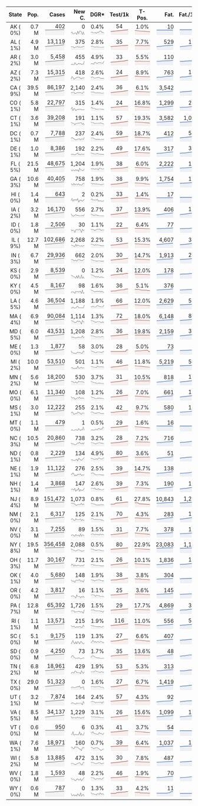 
<!-- Building Table Time:  2020-05-22T01:59:15.120341 -->


| State | Pop. | Cases | New C. | DGR* | Test/1k | T-Pos. | Fat. | Fat./1M  | CFR* |  GF* | GF-14day | Dbl.Days | CDD |  
| :---: | ---: | ---: | ---: | :---: | :---: | :---: | ---: | ---:  | :---: |  :---: | :---: | :---: | ---: |  
| AK ( 0%)  | 0.7 M  | 402 <br><img src="/assets/images/covid/sparklines/AK_img_positive_20200522_1590127155.png"> | 0 <br><img src="/assets/images/covid/sparklines/AK_img_positiveIncrease_20200522_1590127155.png"> | 0.4% <br><img src="/assets/images/covid/sparklines/AK_img_dgr_4_20200522_1590127155.png"> | 54 <br><img src="/assets/images/covid/sparklines/AK_img_total_test_per_1k_20200522_1590127155.png"> | 1.0% <br><img src="/assets/images/covid/sparklines/AK_img_test_positivity_20200522_1590127155.png"> | 10 <br><img src="/assets/images/covid/sparklines/AK_img_death_20200522_1590127155.png"> | 14 <br><img src="/assets/images/covid/sparklines/AK_img_death_20200522_1590127155.png">  | 2.5% <br><img src="/assets/images/covid/sparklines/AK_img_cfr_4_20200522_1590127156.png"> |  0.3 <br><img src="/assets/images/covid/sparklines/AK_img_gfac_4_20200522_1590127155.png"> | 14.8 <br><img src="/assets/images/covid/sparklines/AK_img_gfac_14sum_20200522_1590127156.png"> | 197 <br><img src="/assets/images/covid/sparklines/AK_img_doubling_days_20200522_1590127156.png"> | 20   |  
| AL ( 1%)  | 4.9 M  | 13,119 <br><img src="/assets/images/covid/sparklines/AL_img_positive_20200522_1590127156.png"> | 375 <br><img src="/assets/images/covid/sparklines/AL_img_positiveIncrease_20200522_1590127156.png"> | 2.8% <br><img src="/assets/images/covid/sparklines/AL_img_dgr_4_20200522_1590127156.png"> | 35 <br><img src="/assets/images/covid/sparklines/AL_img_total_test_per_1k_20200522_1590127157.png"> | 7.7% <br><img src="/assets/images/covid/sparklines/AL_img_test_positivity_20200522_1590127157.png"> | 529 <br><img src="/assets/images/covid/sparklines/AL_img_death_20200522_1590127157.png"> | 108 <br><img src="/assets/images/covid/sparklines/AL_img_death_20200522_1590127157.png">  | 4.1% <br><img src="/assets/images/covid/sparklines/AL_img_cfr_4_20200522_1590127158.png"> |  1.1 <br><img src="/assets/images/covid/sparklines/AL_img_gfac_4_20200522_1590127157.png"> | 14.5 <br><img src="/assets/images/covid/sparklines/AL_img_gfac_14sum_20200522_1590127157.png"> | 25 <br><img src="/assets/images/covid/sparklines/AL_img_doubling_days_20200522_1590127157.png"> | 0   |  
| AR ( 2%)  | 3.0 M  | 5,458 <br><img src="/assets/images/covid/sparklines/AR_img_positive_20200522_1590127158.png"> | 455 <br><img src="/assets/images/covid/sparklines/AR_img_positiveIncrease_20200522_1590127158.png"> | 4.9% <br><img src="/assets/images/covid/sparklines/AR_img_dgr_4_20200522_1590127158.png"> | 33 <br><img src="/assets/images/covid/sparklines/AR_img_total_test_per_1k_20200522_1590127158.png"> | 5.5% <br><img src="/assets/images/covid/sparklines/AR_img_test_positivity_20200522_1590127158.png"> | 110 <br><img src="/assets/images/covid/sparklines/AR_img_death_20200522_1590127159.png"> | 36 <br><img src="/assets/images/covid/sparklines/AR_img_death_20200522_1590127159.png">  | 2.1% <br><img src="/assets/images/covid/sparklines/AR_img_cfr_4_20200522_1590127159.png"> |  3.0 <br><img src="/assets/images/covid/sparklines/AR_img_gfac_4_20200522_1590127159.png"> | 15.9 <br><img src="/assets/images/covid/sparklines/AR_img_gfac_14sum_20200522_1590127159.png"> | 14 <br><img src="/assets/images/covid/sparklines/AR_img_doubling_days_20200522_1590127159.png"> | 0   |  
| AZ ( 2%)  | 7.3 M  | 15,315 <br><img src="/assets/images/covid/sparklines/AZ_img_positive_20200522_1590127159.png"> | 418 <br><img src="/assets/images/covid/sparklines/AZ_img_positiveIncrease_20200522_1590127160.png"> | 2.6% <br><img src="/assets/images/covid/sparklines/AZ_img_dgr_4_20200522_1590127160.png"> | 24 <br><img src="/assets/images/covid/sparklines/AZ_img_total_test_per_1k_20200522_1590127160.png"> | 8.9% <br><img src="/assets/images/covid/sparklines/AZ_img_test_positivity_20200522_1590127160.png"> | 763 <br><img src="/assets/images/covid/sparklines/AZ_img_death_20200522_1590127160.png"> | 105 <br><img src="/assets/images/covid/sparklines/AZ_img_death_20200522_1590127160.png">  | 4.9% <br><img src="/assets/images/covid/sparklines/AZ_img_cfr_4_20200522_1590127161.png"> |  1.1 <br><img src="/assets/images/covid/sparklines/AZ_img_gfac_4_20200522_1590127160.png"> | 15.7 <br><img src="/assets/images/covid/sparklines/AZ_img_gfac_14sum_20200522_1590127161.png"> | 27 <br><img src="/assets/images/covid/sparklines/AZ_img_doubling_days_20200522_1590127161.png"> | 0   |  
| CA ( 9%)  | 39.5 M  | 86,197 <br><img src="/assets/images/covid/sparklines/CA_img_positive_20200522_1590127161.png"> | 2,140 <br><img src="/assets/images/covid/sparklines/CA_img_positiveIncrease_20200522_1590127161.png"> | 2.4% <br><img src="/assets/images/covid/sparklines/CA_img_dgr_4_20200522_1590127161.png"> | 36 <br><img src="/assets/images/covid/sparklines/CA_img_total_test_per_1k_20200522_1590127162.png"> | 6.1% <br><img src="/assets/images/covid/sparklines/CA_img_test_positivity_20200522_1590127162.png"> | 3,542 <br><img src="/assets/images/covid/sparklines/CA_img_death_20200522_1590127162.png"> | 90 <br><img src="/assets/images/covid/sparklines/CA_img_death_20200522_1590127162.png">  | 4.1% <br><img src="/assets/images/covid/sparklines/CA_img_cfr_4_20200522_1590127163.png"> |  1.1 <br><img src="/assets/images/covid/sparklines/CA_img_gfac_4_20200522_1590127162.png"> | 14.6 <br><img src="/assets/images/covid/sparklines/CA_img_gfac_14sum_20200522_1590127162.png"> | 28 <br><img src="/assets/images/covid/sparklines/CA_img_doubling_days_20200522_1590127163.png"> | 1   |  
| CO ( 1%)  | 5.8 M  | 22,797 <br><img src="/assets/images/covid/sparklines/CO_img_positive_20200522_1590127163.png"> | 315 <br><img src="/assets/images/covid/sparklines/CO_img_positiveIncrease_20200522_1590127163.png"> | 1.4% <br><img src="/assets/images/covid/sparklines/CO_img_dgr_4_20200522_1590127163.png"> | 24 <br><img src="/assets/images/covid/sparklines/CO_img_total_test_per_1k_20200522_1590127163.png"> | 16.8% <br><img src="/assets/images/covid/sparklines/CO_img_test_positivity_20200522_1590127164.png"> | 1,299 <br><img src="/assets/images/covid/sparklines/CO_img_death_20200522_1590127164.png"> | 226 <br><img src="/assets/images/covid/sparklines/CO_img_death_20200522_1590127164.png">  | 5.6% <br><img src="/assets/images/covid/sparklines/CO_img_cfr_4_20200522_1590127165.png"> |  1.0 <br><img src="/assets/images/covid/sparklines/CO_img_gfac_4_20200522_1590127164.png"> | 19.2 <br><img src="/assets/images/covid/sparklines/CO_img_gfac_14sum_20200522_1590127165.png"> | 50 <br><img src="/assets/images/covid/sparklines/CO_img_doubling_days_20200522_1590127165.png"> | 0   |  
| CT ( 1%)  | 3.6 M  | 39,208 <br><img src="/assets/images/covid/sparklines/CT_img_positive_20200522_1590127165.png"> | 191 <br><img src="/assets/images/covid/sparklines/CT_img_positiveIncrease_20200522_1590127165.png"> | 1.1% <br><img src="/assets/images/covid/sparklines/CT_img_dgr_4_20200522_1590127165.png"> | 57 <br><img src="/assets/images/covid/sparklines/CT_img_total_test_per_1k_20200522_1590127166.png"> | 19.3% <br><img src="/assets/images/covid/sparklines/CT_img_test_positivity_20200522_1590127166.png"> | 3,582 <br><img src="/assets/images/covid/sparklines/CT_img_death_20200522_1590127166.png"> | 1,005 <br><img src="/assets/images/covid/sparklines/CT_img_death_20200522_1590127166.png">  | 9.1% <br><img src="/assets/images/covid/sparklines/CT_img_cfr_4_20200522_1590127167.png"> |  0.9 <br><img src="/assets/images/covid/sparklines/CT_img_gfac_4_20200522_1590127166.png"> | 15.1 <br><img src="/assets/images/covid/sparklines/CT_img_gfac_14sum_20200522_1590127166.png"> | 65 <br><img src="/assets/images/covid/sparklines/CT_img_doubling_days_20200522_1590127166.png"> | 1   |  
| DC ( 1%)  | 0.7 M  | 7,788 <br><img src="/assets/images/covid/sparklines/DC_img_positive_20200522_1590127167.png"> | 237 <br><img src="/assets/images/covid/sparklines/DC_img_positiveIncrease_20200522_1590127167.png"> | 2.4% <br><img src="/assets/images/covid/sparklines/DC_img_dgr_4_20200522_1590127167.png"> | 59 <br><img src="/assets/images/covid/sparklines/DC_img_total_test_per_1k_20200522_1590127167.png"> | 18.7% <br><img src="/assets/images/covid/sparklines/DC_img_test_positivity_20200522_1590127167.png"> | 412 <br><img src="/assets/images/covid/sparklines/DC_img_death_20200522_1590127167.png"> | 584 <br><img src="/assets/images/covid/sparklines/DC_img_death_20200522_1590127167.png">  | 5.3% <br><img src="/assets/images/covid/sparklines/DC_img_cfr_4_20200522_1590127168.png"> |  1.4 <br><img src="/assets/images/covid/sparklines/DC_img_gfac_4_20200522_1590127168.png"> | 14.9 <br><img src="/assets/images/covid/sparklines/DC_img_gfac_14sum_20200522_1590127168.png"> | 29 <br><img src="/assets/images/covid/sparklines/DC_img_doubling_days_20200522_1590127168.png"> | 0   |  
| DE ( 1%)  | 1.0 M  | 8,386 <br><img src="/assets/images/covid/sparklines/DE_img_positive_20200522_1590127169.png"> | 192 <br><img src="/assets/images/covid/sparklines/DE_img_positiveIncrease_20200522_1590127169.png"> | 2.2% <br><img src="/assets/images/covid/sparklines/DE_img_dgr_4_20200522_1590127169.png"> | 49 <br><img src="/assets/images/covid/sparklines/DE_img_total_test_per_1k_20200522_1590127169.png"> | 17.6% <br><img src="/assets/images/covid/sparklines/DE_img_test_positivity_20200522_1590127169.png"> | 317 <br><img src="/assets/images/covid/sparklines/DE_img_death_20200522_1590127169.png"> | 326 <br><img src="/assets/images/covid/sparklines/DE_img_death_20200522_1590127169.png">  | 3.8% <br><img src="/assets/images/covid/sparklines/DE_img_cfr_4_20200522_1590127170.png"> |  1.1 <br><img src="/assets/images/covid/sparklines/DE_img_gfac_4_20200522_1590127169.png"> | 15.7 <br><img src="/assets/images/covid/sparklines/DE_img_gfac_14sum_20200522_1590127170.png"> | 31 <br><img src="/assets/images/covid/sparklines/DE_img_doubling_days_20200522_1590127170.png"> | 0   |  
| FL ( 5%)  | 21.5 M  | 48,675 <br><img src="/assets/images/covid/sparklines/FL_img_positive_20200522_1590127170.png"> | 1,204 <br><img src="/assets/images/covid/sparklines/FL_img_positiveIncrease_20200522_1590127170.png"> | 1.9% <br><img src="/assets/images/covid/sparklines/FL_img_dgr_4_20200522_1590127171.png"> | 38 <br><img src="/assets/images/covid/sparklines/FL_img_total_test_per_1k_20200522_1590127171.png"> | 6.0% <br><img src="/assets/images/covid/sparklines/FL_img_test_positivity_20200522_1590127171.png"> | 2,222 <br><img src="/assets/images/covid/sparklines/FL_img_death_20200522_1590127171.png"> | 103 <br><img src="/assets/images/covid/sparklines/FL_img_death_20200522_1590127171.png">  | 4.5% <br><img src="/assets/images/covid/sparklines/FL_img_cfr_4_20200522_1590127172.png"> |  1.5 <br><img src="/assets/images/covid/sparklines/FL_img_gfac_4_20200522_1590127171.png"> | 14.6 <br><img src="/assets/images/covid/sparklines/FL_img_gfac_14sum_20200522_1590127171.png"> | 37 <br><img src="/assets/images/covid/sparklines/FL_img_doubling_days_20200522_1590127172.png"> | 0   |  
| GA ( 3%)  | 10.6 M  | 40,405 <br><img src="/assets/images/covid/sparklines/GA_img_positive_20200522_1590127172.png"> | 758 <br><img src="/assets/images/covid/sparklines/GA_img_positiveIncrease_20200522_1590127172.png"> | 1.9% <br><img src="/assets/images/covid/sparklines/GA_img_dgr_4_20200522_1590127172.png"> | 38 <br><img src="/assets/images/covid/sparklines/GA_img_total_test_per_1k_20200522_1590127172.png"> | 9.9% <br><img src="/assets/images/covid/sparklines/GA_img_test_positivity_20200522_1590127173.png"> | 1,754 <br><img src="/assets/images/covid/sparklines/GA_img_death_20200522_1590127173.png"> | 165 <br><img src="/assets/images/covid/sparklines/GA_img_death_20200522_1590127173.png">  | 4.3% <br><img src="/assets/images/covid/sparklines/GA_img_cfr_4_20200522_1590127173.png"> |  1.1 <br><img src="/assets/images/covid/sparklines/GA_img_gfac_4_20200522_1590127173.png"> | 15.8 <br><img src="/assets/images/covid/sparklines/GA_img_gfac_14sum_20200522_1590127173.png"> | 37 <br><img src="/assets/images/covid/sparklines/GA_img_doubling_days_20200522_1590127173.png"> | 1   |  
| HI ( 0%)  | 1.4 M  | 643 <br><img src="/assets/images/covid/sparklines/HI_img_positive_20200522_1590127174.png"> | 2 <br><img src="/assets/images/covid/sparklines/HI_img_positiveIncrease_20200522_1590127174.png"> | 0.2% <br><img src="/assets/images/covid/sparklines/HI_img_dgr_4_20200522_1590127174.png"> | 33 <br><img src="/assets/images/covid/sparklines/HI_img_total_test_per_1k_20200522_1590127174.png"> | 1.4% <br><img src="/assets/images/covid/sparklines/HI_img_test_positivity_20200522_1590127174.png"> | 17 <br><img src="/assets/images/covid/sparklines/HI_img_death_20200522_1590127174.png"> | 12 <br><img src="/assets/images/covid/sparklines/HI_img_death_20200522_1590127174.png">  | 2.7% <br><img src="/assets/images/covid/sparklines/HI_img_cfr_4_20200522_1590127175.png"> |  1.3 <br><img src="/assets/images/covid/sparklines/HI_img_gfac_4_20200522_1590127174.png"> | 13.9 <br><img src="/assets/images/covid/sparklines/HI_img_gfac_14sum_20200522_1590127175.png"> | 356 <br><img src="/assets/images/covid/sparklines/HI_img_doubling_days_20200522_1590127175.png"> | 28   |  
| IA ( 2%)  | 3.2 M  | 16,170 <br><img src="/assets/images/covid/sparklines/IA_img_positive_20200522_1590127175.png"> | 556 <br><img src="/assets/images/covid/sparklines/IA_img_positiveIncrease_20200522_1590127175.png"> | 2.7% <br><img src="/assets/images/covid/sparklines/IA_img_dgr_4_20200522_1590127176.png"> | 37 <br><img src="/assets/images/covid/sparklines/IA_img_total_test_per_1k_20200522_1590127176.png"> | 13.9% <br><img src="/assets/images/covid/sparklines/IA_img_test_positivity_20200522_1590127176.png"> | 406 <br><img src="/assets/images/covid/sparklines/IA_img_death_20200522_1590127176.png"> | 129 <br><img src="/assets/images/covid/sparklines/IA_img_death_20200522_1590127176.png">  | 2.5% <br><img src="/assets/images/covid/sparklines/IA_img_cfr_4_20200522_1590127177.png"> |  1.4 <br><img src="/assets/images/covid/sparklines/IA_img_gfac_4_20200522_1590127176.png"> | 14.8 <br><img src="/assets/images/covid/sparklines/IA_img_gfac_14sum_20200522_1590127176.png"> | 26 <br><img src="/assets/images/covid/sparklines/IA_img_doubling_days_20200522_1590127177.png"> | 0   |  
| ID ( 0%)  | 1.8 M  | 2,506 <br><img src="/assets/images/covid/sparklines/ID_img_positive_20200522_1590127177.png"> | 30 <br><img src="/assets/images/covid/sparklines/ID_img_positiveIncrease_20200522_1590127177.png"> | 1.1% <br><img src="/assets/images/covid/sparklines/ID_img_dgr_4_20200522_1590127177.png"> | 22 <br><img src="/assets/images/covid/sparklines/ID_img_total_test_per_1k_20200522_1590127177.png"> | 6.4% <br><img src="/assets/images/covid/sparklines/ID_img_test_positivity_20200522_1590127177.png"> | 77 <br><img src="/assets/images/covid/sparklines/ID_img_death_20200522_1590127178.png"> | 43 <br><img src="/assets/images/covid/sparklines/ID_img_death_20200522_1590127178.png">  | 3.1% <br><img src="/assets/images/covid/sparklines/ID_img_cfr_4_20200522_1590127178.png"> |  1.0 <br><img src="/assets/images/covid/sparklines/ID_img_gfac_4_20200522_1590127178.png"> | 11.5 <br><img src="/assets/images/covid/sparklines/ID_img_gfac_14sum_20200522_1590127178.png"> | 64 <br><img src="/assets/images/covid/sparklines/ID_img_doubling_days_20200522_1590127178.png"> | 0   |  
| IL ( 9%)  | 12.7 M  | 102,686 <br><img src="/assets/images/covid/sparklines/IL_img_positive_20200522_1590127179.png"> | 2,268 <br><img src="/assets/images/covid/sparklines/IL_img_positiveIncrease_20200522_1590127179.png"> | 2.2% <br><img src="/assets/images/covid/sparklines/IL_img_dgr_4_20200522_1590127179.png"> | 53 <br><img src="/assets/images/covid/sparklines/IL_img_total_test_per_1k_20200522_1590127179.png"> | 15.3% <br><img src="/assets/images/covid/sparklines/IL_img_test_positivity_20200522_1590127179.png"> | 4,607 <br><img src="/assets/images/covid/sparklines/IL_img_death_20200522_1590127179.png"> | 364 <br><img src="/assets/images/covid/sparklines/IL_img_death_20200522_1590127179.png">  | 4.5% <br><img src="/assets/images/covid/sparklines/IL_img_cfr_4_20200522_1590127180.png"> |  1.1 <br><img src="/assets/images/covid/sparklines/IL_img_gfac_4_20200522_1590127179.png"> | 15.8 <br><img src="/assets/images/covid/sparklines/IL_img_gfac_14sum_20200522_1590127180.png"> | 31 <br><img src="/assets/images/covid/sparklines/IL_img_doubling_days_20200522_1590127180.png"> | 1   |  
| IN ( 3%)  | 6.7 M  | 29,936 <br><img src="/assets/images/covid/sparklines/IN_img_positive_20200522_1590127180.png"> | 662 <br><img src="/assets/images/covid/sparklines/IN_img_positiveIncrease_20200522_1590127180.png"> | 2.0% <br><img src="/assets/images/covid/sparklines/IN_img_dgr_4_20200522_1590127181.png"> | 30 <br><img src="/assets/images/covid/sparklines/IN_img_total_test_per_1k_20200522_1590127181.png"> | 14.7% <br><img src="/assets/images/covid/sparklines/IN_img_test_positivity_20200522_1590127181.png"> | 1,913 <br><img src="/assets/images/covid/sparklines/IN_img_death_20200522_1590127181.png"> | 284 <br><img src="/assets/images/covid/sparklines/IN_img_death_20200522_1590127181.png">  | 6.4% <br><img src="/assets/images/covid/sparklines/IN_img_cfr_4_20200522_1590127182.png"> |  1.1 <br><img src="/assets/images/covid/sparklines/IN_img_gfac_4_20200522_1590127182.png"> | 14.3 <br><img src="/assets/images/covid/sparklines/IN_img_gfac_14sum_20200522_1590127182.png"> | 34 <br><img src="/assets/images/covid/sparklines/IN_img_doubling_days_20200522_1590127182.png"> | 0   |  
| KS ( 0%)  | 2.9 M  | 8,539 <br><img src="/assets/images/covid/sparklines/KS_img_positive_20200522_1590127182.png"> | 0 <br><img src="/assets/images/covid/sparklines/KS_img_positiveIncrease_20200522_1590127182.png"> | 1.2% <br><img src="/assets/images/covid/sparklines/KS_img_dgr_4_20200522_1590127183.png"> | 24 <br><img src="/assets/images/covid/sparklines/KS_img_total_test_per_1k_20200522_1590127183.png"> | 12.0% <br><img src="/assets/images/covid/sparklines/KS_img_test_positivity_20200522_1590127183.png"> | 178 <br><img src="/assets/images/covid/sparklines/KS_img_death_20200522_1590127183.png"> | 61 <br><img src="/assets/images/covid/sparklines/KS_img_death_20200522_1590127183.png">  | 2.1% <br><img src="/assets/images/covid/sparklines/KS_img_cfr_4_20200522_1590127184.png"> |  0.0 <br><img src="/assets/images/covid/sparklines/KS_img_gfac_4_20200522_1590127183.png"> | 5.7 <br><img src="/assets/images/covid/sparklines/KS_img_gfac_14sum_20200522_1590127183.png"> | 56 <br><img src="/assets/images/covid/sparklines/KS_img_doubling_days_20200522_1590127184.png"> | 1   |  
| KY ( 0%)  | 4.5 M  | 8,167 <br><img src="/assets/images/covid/sparklines/KY_img_positive_20200522_1590127184.png"> | 98 <br><img src="/assets/images/covid/sparklines/KY_img_positiveIncrease_20200522_1590127184.png"> | 1.6% <br><img src="/assets/images/covid/sparklines/KY_img_dgr_4_20200522_1590127184.png"> | 36 <br><img src="/assets/images/covid/sparklines/KY_img_total_test_per_1k_20200522_1590127184.png"> | 5.1% <br><img src="/assets/images/covid/sparklines/KY_img_test_positivity_20200522_1590127185.png"> | 376 <br><img src="/assets/images/covid/sparklines/KY_img_death_20200522_1590127185.png"> | 84 <br><img src="/assets/images/covid/sparklines/KY_img_death_20200522_1590127185.png">  | 4.5% <br><img src="/assets/images/covid/sparklines/KY_img_cfr_4_20200522_1590127186.png"> |  0.3 <br><img src="/assets/images/covid/sparklines/KY_img_gfac_4_20200522_1590127185.png"> | 12.2 <br><img src="/assets/images/covid/sparklines/KY_img_gfac_14sum_20200522_1590127185.png"> | 44 <br><img src="/assets/images/covid/sparklines/KY_img_doubling_days_20200522_1590127185.png"> | 0   |  
| LA ( 5%)  | 4.6 M  | 36,504 <br><img src="/assets/images/covid/sparklines/LA_img_positive_20200522_1590127186.png"> | 1,188 <br><img src="/assets/images/covid/sparklines/LA_img_positiveIncrease_20200522_1590127186.png"> | 1.9% <br><img src="/assets/images/covid/sparklines/LA_img_dgr_4_20200522_1590127186.png"> | 66 <br><img src="/assets/images/covid/sparklines/LA_img_total_test_per_1k_20200522_1590127186.png"> | 12.0% <br><img src="/assets/images/covid/sparklines/LA_img_test_positivity_20200522_1590127186.png"> | 2,629 <br><img src="/assets/images/covid/sparklines/LA_img_death_20200522_1590127186.png"> | 566 <br><img src="/assets/images/covid/sparklines/LA_img_death_20200522_1590127186.png">  | 7.3% <br><img src="/assets/images/covid/sparklines/LA_img_cfr_4_20200522_1590127187.png"> |  2.3 <br><img src="/assets/images/covid/sparklines/LA_img_gfac_4_20200522_1590127187.png"> | 17.6 <br><img src="/assets/images/covid/sparklines/LA_img_gfac_14sum_20200522_1590127187.png"> | 37 <br><img src="/assets/images/covid/sparklines/LA_img_doubling_days_20200522_1590127187.png"> | 0   |  
| MA ( 4%)  | 6.9 M  | 90,084 <br><img src="/assets/images/covid/sparklines/MA_img_positive_20200522_1590127188.png"> | 1,114 <br><img src="/assets/images/covid/sparklines/MA_img_positiveIncrease_20200522_1590127188.png"> | 1.3% <br><img src="/assets/images/covid/sparklines/MA_img_dgr_4_20200522_1590127188.png"> | 72 <br><img src="/assets/images/covid/sparklines/MA_img_total_test_per_1k_20200522_1590127188.png"> | 18.0% <br><img src="/assets/images/covid/sparklines/MA_img_test_positivity_20200522_1590127188.png"> | 6,148 <br><img src="/assets/images/covid/sparklines/MA_img_death_20200522_1590127188.png"> | 885 <br><img src="/assets/images/covid/sparklines/MA_img_death_20200522_1590127188.png">  | 6.8% <br><img src="/assets/images/covid/sparklines/MA_img_cfr_4_20200522_1590127189.png"> |  0.8 <br><img src="/assets/images/covid/sparklines/MA_img_gfac_4_20200522_1590127188.png"> | 12.7 <br><img src="/assets/images/covid/sparklines/MA_img_gfac_14sum_20200522_1590127189.png"> | 53 <br><img src="/assets/images/covid/sparklines/MA_img_doubling_days_20200522_1590127189.png"> | 0   |  
| MD ( 5%)  | 6.0 M  | 43,531 <br><img src="/assets/images/covid/sparklines/MD_img_positive_20200522_1590127189.png"> | 1,208 <br><img src="/assets/images/covid/sparklines/MD_img_positiveIncrease_20200522_1590127190.png"> | 2.8% <br><img src="/assets/images/covid/sparklines/MD_img_dgr_4_20200522_1590127190.png"> | 36 <br><img src="/assets/images/covid/sparklines/MD_img_total_test_per_1k_20200522_1590127190.png"> | 19.8% <br><img src="/assets/images/covid/sparklines/MD_img_test_positivity_20200522_1590127190.png"> | 2,159 <br><img src="/assets/images/covid/sparklines/MD_img_death_20200522_1590127190.png"> | 357 <br><img src="/assets/images/covid/sparklines/MD_img_death_20200522_1590127190.png">  | 5.0% <br><img src="/assets/images/covid/sparklines/MD_img_cfr_4_20200522_1590127191.png"> |  1.2 <br><img src="/assets/images/covid/sparklines/MD_img_gfac_4_20200522_1590127190.png"> | 14.7 <br><img src="/assets/images/covid/sparklines/MD_img_gfac_14sum_20200522_1590127191.png"> | 25 <br><img src="/assets/images/covid/sparklines/MD_img_doubling_days_20200522_1590127191.png"> | 0   |  
| ME ( 0%)  | 1.3 M  | 1,877 <br><img src="/assets/images/covid/sparklines/ME_img_positive_20200522_1590127191.png"> | 58 <br><img src="/assets/images/covid/sparklines/ME_img_positiveIncrease_20200522_1590127191.png"> | 3.0% <br><img src="/assets/images/covid/sparklines/ME_img_dgr_4_20200522_1590127191.png"> | 28 <br><img src="/assets/images/covid/sparklines/ME_img_total_test_per_1k_20200522_1590127192.png"> | 5.0% <br><img src="/assets/images/covid/sparklines/ME_img_test_positivity_20200522_1590127192.png"> | 73 <br><img src="/assets/images/covid/sparklines/ME_img_death_20200522_1590127192.png"> | 54 <br><img src="/assets/images/covid/sparklines/ME_img_death_20200522_1590127192.png">  | 4.0% <br><img src="/assets/images/covid/sparklines/ME_img_cfr_4_20200522_1590127193.png"> |  1.3 <br><img src="/assets/images/covid/sparklines/ME_img_gfac_4_20200522_1590127192.png"> | 16.3 <br><img src="/assets/images/covid/sparklines/ME_img_gfac_14sum_20200522_1590127192.png"> | 23 <br><img src="/assets/images/covid/sparklines/ME_img_doubling_days_20200522_1590127192.png"> | 1   |  
| MI ( 2%)  | 10.0 M  | 53,510 <br><img src="/assets/images/covid/sparklines/MI_img_positive_20200522_1590127193.png"> | 501 <br><img src="/assets/images/covid/sparklines/MI_img_positiveIncrease_20200522_1590127193.png"> | 1.1% <br><img src="/assets/images/covid/sparklines/MI_img_dgr_4_20200522_1590127193.png"> | 46 <br><img src="/assets/images/covid/sparklines/MI_img_total_test_per_1k_20200522_1590127193.png"> | 11.8% <br><img src="/assets/images/covid/sparklines/MI_img_test_positivity_20200522_1590127193.png"> | 5,219 <br><img src="/assets/images/covid/sparklines/MI_img_death_20200522_1590127194.png"> | 523 <br><img src="/assets/images/covid/sparklines/MI_img_death_20200522_1590127194.png">  | 9.6% <br><img src="/assets/images/covid/sparklines/MI_img_cfr_4_20200522_1590127194.png"> |  1.0 <br><img src="/assets/images/covid/sparklines/MI_img_gfac_4_20200522_1590127194.png"> | 16.0 <br><img src="/assets/images/covid/sparklines/MI_img_gfac_14sum_20200522_1590127194.png"> | 64 <br><img src="/assets/images/covid/sparklines/MI_img_doubling_days_20200522_1590127194.png"> | 1   |  
| MN ( 2%)  | 5.6 M  | 18,200 <br><img src="/assets/images/covid/sparklines/MN_img_positive_20200522_1590127195.png"> | 530 <br><img src="/assets/images/covid/sparklines/MN_img_positiveIncrease_20200522_1590127195.png"> | 3.7% <br><img src="/assets/images/covid/sparklines/MN_img_dgr_4_20200522_1590127195.png"> | 31 <br><img src="/assets/images/covid/sparklines/MN_img_total_test_per_1k_20200522_1590127195.png"> | 10.5% <br><img src="/assets/images/covid/sparklines/MN_img_test_positivity_20200522_1590127195.png"> | 818 <br><img src="/assets/images/covid/sparklines/MN_img_death_20200522_1590127195.png"> | 145 <br><img src="/assets/images/covid/sparklines/MN_img_death_20200522_1590127195.png">  | 4.5% <br><img src="/assets/images/covid/sparklines/MN_img_cfr_4_20200522_1590127196.png"> |  0.9 <br><img src="/assets/images/covid/sparklines/MN_img_gfac_4_20200522_1590127195.png"> | 14.3 <br><img src="/assets/images/covid/sparklines/MN_img_gfac_14sum_20200522_1590127196.png"> | 19 <br><img src="/assets/images/covid/sparklines/MN_img_doubling_days_20200522_1590127196.png"> | 3   |  
| MO ( 0%)  | 6.1 M  | 11,340 <br><img src="/assets/images/covid/sparklines/MO_img_positive_20200522_1590127196.png"> | 108 <br><img src="/assets/images/covid/sparklines/MO_img_positiveIncrease_20200522_1590127196.png"> | 1.2% <br><img src="/assets/images/covid/sparklines/MO_img_dgr_4_20200522_1590127197.png"> | 26 <br><img src="/assets/images/covid/sparklines/MO_img_total_test_per_1k_20200522_1590127197.png"> | 7.0% <br><img src="/assets/images/covid/sparklines/MO_img_test_positivity_20200522_1590127197.png"> | 661 <br><img src="/assets/images/covid/sparklines/MO_img_death_20200522_1590127197.png"> | 108 <br><img src="/assets/images/covid/sparklines/MO_img_death_20200522_1590127197.png">  | 5.7% <br><img src="/assets/images/covid/sparklines/MO_img_cfr_4_20200522_1590127198.png"> |  0.9 <br><img src="/assets/images/covid/sparklines/MO_img_gfac_4_20200522_1590127197.png"> | 14.5 <br><img src="/assets/images/covid/sparklines/MO_img_gfac_14sum_20200522_1590127197.png"> | 58 <br><img src="/assets/images/covid/sparklines/MO_img_doubling_days_20200522_1590127198.png"> | 1   |  
| MS ( 1%)  | 3.0 M  | 12,222 <br><img src="/assets/images/covid/sparklines/MS_img_positive_20200522_1590127198.png"> | 255 <br><img src="/assets/images/covid/sparklines/MS_img_positiveIncrease_20200522_1590127198.png"> | 2.1% <br><img src="/assets/images/covid/sparklines/MS_img_dgr_4_20200522_1590127198.png"> | 42 <br><img src="/assets/images/covid/sparklines/MS_img_total_test_per_1k_20200522_1590127199.png"> | 9.7% <br><img src="/assets/images/covid/sparklines/MS_img_test_positivity_20200522_1590127199.png"> | 580 <br><img src="/assets/images/covid/sparklines/MS_img_death_20200522_1590127199.png"> | 195 <br><img src="/assets/images/covid/sparklines/MS_img_death_20200522_1590127199.png">  | 4.7% <br><img src="/assets/images/covid/sparklines/MS_img_cfr_4_20200522_1590127200.png"> |  1.1 <br><img src="/assets/images/covid/sparklines/MS_img_gfac_4_20200522_1590127199.png"> | 15.5 <br><img src="/assets/images/covid/sparklines/MS_img_gfac_14sum_20200522_1590127199.png"> | 32 <br><img src="/assets/images/covid/sparklines/MS_img_doubling_days_20200522_1590127200.png"> | 2   |  
| MT ( 0%)  | 1.1 M  | 479 <br><img src="/assets/images/covid/sparklines/MT_img_positive_20200522_1590127200.png"> | 1 <br><img src="/assets/images/covid/sparklines/MT_img_positiveIncrease_20200522_1590127200.png"> | 0.5% <br><img src="/assets/images/covid/sparklines/MT_img_dgr_4_20200522_1590127200.png"> | 29 <br><img src="/assets/images/covid/sparklines/MT_img_total_test_per_1k_20200522_1590127200.png"> | 1.6% <br><img src="/assets/images/covid/sparklines/MT_img_test_positivity_20200522_1590127201.png"> | 16 <br><img src="/assets/images/covid/sparklines/MT_img_death_20200522_1590127201.png"> | 15 <br><img src="/assets/images/covid/sparklines/MT_img_death_20200522_1590127201.png">  | 3.4% <br><img src="/assets/images/covid/sparklines/MT_img_cfr_4_20200522_1590127202.png"> |  2.1 <br><img src="/assets/images/covid/sparklines/MT_img_gfac_4_20200522_1590127201.png"> | 10.3 <br><img src="/assets/images/covid/sparklines/MT_img_gfac_14sum_20200522_1590127201.png"> | 128 <br><img src="/assets/images/covid/sparklines/MT_img_doubling_days_20200522_1590127201.png"> | 1   |  
| NC ( 3%)  | 10.5 M  | 20,860 <br><img src="/assets/images/covid/sparklines/NC_img_positive_20200522_1590127202.png"> | 738 <br><img src="/assets/images/covid/sparklines/NC_img_positiveIncrease_20200522_1590127202.png"> | 3.2% <br><img src="/assets/images/covid/sparklines/NC_img_dgr_4_20200522_1590127202.png"> | 28 <br><img src="/assets/images/covid/sparklines/NC_img_total_test_per_1k_20200522_1590127202.png"> | 7.2% <br><img src="/assets/images/covid/sparklines/NC_img_test_positivity_20200522_1590127202.png"> | 716 <br><img src="/assets/images/covid/sparklines/NC_img_death_20200522_1590127203.png"> | 68 <br><img src="/assets/images/covid/sparklines/NC_img_death_20200522_1590127203.png">  | 3.5% <br><img src="/assets/images/covid/sparklines/NC_img_cfr_4_20200522_1590127203.png"> |  1.3 <br><img src="/assets/images/covid/sparklines/NC_img_gfac_4_20200522_1590127203.png"> | 15.1 <br><img src="/assets/images/covid/sparklines/NC_img_gfac_14sum_20200522_1590127203.png"> | 22 <br><img src="/assets/images/covid/sparklines/NC_img_doubling_days_20200522_1590127203.png"> | 0   |  
| ND ( 1%)  | 0.8 M  | 2,229 <br><img src="/assets/images/covid/sparklines/ND_img_positive_20200522_1590127204.png"> | 134 <br><img src="/assets/images/covid/sparklines/ND_img_positiveIncrease_20200522_1590127204.png"> | 4.9% <br><img src="/assets/images/covid/sparklines/ND_img_dgr_4_20200522_1590127204.png"> | 80 <br><img src="/assets/images/covid/sparklines/ND_img_total_test_per_1k_20200522_1590127204.png"> | 3.6% <br><img src="/assets/images/covid/sparklines/ND_img_test_positivity_20200522_1590127205.png"> | 51 <br><img src="/assets/images/covid/sparklines/ND_img_death_20200522_1590127205.png"> | 67 <br><img src="/assets/images/covid/sparklines/ND_img_death_20200522_1590127205.png">  | 2.3% <br><img src="/assets/images/covid/sparklines/ND_img_cfr_4_20200522_1590127206.png"> |  1.4 <br><img src="/assets/images/covid/sparklines/ND_img_gfac_4_20200522_1590127205.png"> | 14.2 <br><img src="/assets/images/covid/sparklines/ND_img_gfac_14sum_20200522_1590127205.png"> | 14 <br><img src="/assets/images/covid/sparklines/ND_img_doubling_days_20200522_1590127205.png"> | 0   |  
| NE ( 1%)  | 1.9 M  | 11,122 <br><img src="/assets/images/covid/sparklines/NE_img_positive_20200522_1590127206.png"> | 276 <br><img src="/assets/images/covid/sparklines/NE_img_positiveIncrease_20200522_1590127206.png"> | 2.5% <br><img src="/assets/images/covid/sparklines/NE_img_dgr_4_20200522_1590127206.png"> | 39 <br><img src="/assets/images/covid/sparklines/NE_img_total_test_per_1k_20200522_1590127206.png"> | 14.7% <br><img src="/assets/images/covid/sparklines/NE_img_test_positivity_20200522_1590127206.png"> | 138 <br><img src="/assets/images/covid/sparklines/NE_img_death_20200522_1590127207.png"> | 71 <br><img src="/assets/images/covid/sparklines/NE_img_death_20200522_1590127207.png">  | 1.2% <br><img src="/assets/images/covid/sparklines/NE_img_cfr_4_20200522_1590127207.png"> |  1.2 <br><img src="/assets/images/covid/sparklines/NE_img_gfac_4_20200522_1590127207.png"> | 18.5 <br><img src="/assets/images/covid/sparklines/NE_img_gfac_14sum_20200522_1590127207.png"> | 27 <br><img src="/assets/images/covid/sparklines/NE_img_doubling_days_20200522_1590127207.png"> | 0   |  
| NH ( 1%)  | 1.4 M  | 3,868 <br><img src="/assets/images/covid/sparklines/NH_img_positive_20200522_1590127208.png"> | 147 <br><img src="/assets/images/covid/sparklines/NH_img_positiveIncrease_20200522_1590127208.png"> | 2.6% <br><img src="/assets/images/covid/sparklines/NH_img_dgr_4_20200522_1590127208.png"> | 39 <br><img src="/assets/images/covid/sparklines/NH_img_total_test_per_1k_20200522_1590127208.png"> | 7.3% <br><img src="/assets/images/covid/sparklines/NH_img_test_positivity_20200522_1590127208.png"> | 190 <br><img src="/assets/images/covid/sparklines/NH_img_death_20200522_1590127208.png"> | 140 <br><img src="/assets/images/covid/sparklines/NH_img_death_20200522_1590127208.png">  | 4.8% <br><img src="/assets/images/covid/sparklines/NH_img_cfr_4_20200522_1590127209.png"> |  1.5 <br><img src="/assets/images/covid/sparklines/NH_img_gfac_4_20200522_1590127208.png"> | 15.5 <br><img src="/assets/images/covid/sparklines/NH_img_gfac_14sum_20200522_1590127209.png"> | 26 <br><img src="/assets/images/covid/sparklines/NH_img_doubling_days_20200522_1590127209.png"> | 0   |  
| NJ ( 4%)  | 8.9 M  | 151,472 <br><img src="/assets/images/covid/sparklines/NJ_img_positive_20200522_1590127209.png"> | 1,073 <br><img src="/assets/images/covid/sparklines/NJ_img_positiveIncrease_20200522_1590127210.png"> | 0.8% <br><img src="/assets/images/covid/sparklines/NJ_img_dgr_4_20200522_1590127210.png"> | 61 <br><img src="/assets/images/covid/sparklines/NJ_img_total_test_per_1k_20200522_1590127210.png"> | 27.8% <br><img src="/assets/images/covid/sparklines/NJ_img_test_positivity_20200522_1590127210.png"> | 10,843 <br><img src="/assets/images/covid/sparklines/NJ_img_death_20200522_1590127210.png"> | 1,221 <br><img src="/assets/images/covid/sparklines/NJ_img_death_20200522_1590127210.png">  | 7.1% <br><img src="/assets/images/covid/sparklines/NJ_img_cfr_4_20200522_1590127211.png"> |  1.0 <br><img src="/assets/images/covid/sparklines/NJ_img_gfac_4_20200522_1590127210.png"> | 14.1 <br><img src="/assets/images/covid/sparklines/NJ_img_gfac_14sum_20200522_1590127211.png"> | 85 <br><img src="/assets/images/covid/sparklines/NJ_img_doubling_days_20200522_1590127211.png"> | 1   |  
| NM ( 0%)  | 2.1 M  | 6,317 <br><img src="/assets/images/covid/sparklines/NM_img_positive_20200522_1590127211.png"> | 125 <br><img src="/assets/images/covid/sparklines/NM_img_positiveIncrease_20200522_1590127211.png"> | 2.1% <br><img src="/assets/images/covid/sparklines/NM_img_dgr_4_20200522_1590127211.png"> | 70 <br><img src="/assets/images/covid/sparklines/NM_img_total_test_per_1k_20200522_1590127212.png"> | 4.3% <br><img src="/assets/images/covid/sparklines/NM_img_test_positivity_20200522_1590127212.png"> | 283 <br><img src="/assets/images/covid/sparklines/NM_img_death_20200522_1590127212.png"> | 135 <br><img src="/assets/images/covid/sparklines/NM_img_death_20200522_1590127212.png">  | 4.5% <br><img src="/assets/images/covid/sparklines/NM_img_cfr_4_20200522_1590127213.png"> |  1.1 <br><img src="/assets/images/covid/sparklines/NM_img_gfac_4_20200522_1590127212.png"> | 15.4 <br><img src="/assets/images/covid/sparklines/NM_img_gfac_14sum_20200522_1590127212.png"> | 33 <br><img src="/assets/images/covid/sparklines/NM_img_doubling_days_20200522_1590127212.png"> | 0   |  
| NV ( 0%)  | 3.1 M  | 7,255 <br><img src="/assets/images/covid/sparklines/NV_img_positive_20200522_1590127213.png"> | 89 <br><img src="/assets/images/covid/sparklines/NV_img_positiveIncrease_20200522_1590127213.png"> | 1.5% <br><img src="/assets/images/covid/sparklines/NV_img_dgr_4_20200522_1590127213.png"> | 31 <br><img src="/assets/images/covid/sparklines/NV_img_total_test_per_1k_20200522_1590127213.png"> | 7.7% <br><img src="/assets/images/covid/sparklines/NV_img_test_positivity_20200522_1590127213.png"> | 378 <br><img src="/assets/images/covid/sparklines/NV_img_death_20200522_1590127214.png"> | 123 <br><img src="/assets/images/covid/sparklines/NV_img_death_20200522_1590127214.png">  | 5.2% <br><img src="/assets/images/covid/sparklines/NV_img_cfr_4_20200522_1590127214.png"> |  1.2 <br><img src="/assets/images/covid/sparklines/NV_img_gfac_4_20200522_1590127214.png"> | 18.6 <br><img src="/assets/images/covid/sparklines/NV_img_gfac_14sum_20200522_1590127214.png"> | 46 <br><img src="/assets/images/covid/sparklines/NV_img_doubling_days_20200522_1590127214.png"> | 2   |  
| NY ( 8%)  | 19.5 M  | 356,458 <br><img src="/assets/images/covid/sparklines/NY_img_positive_20200522_1590127214.png"> | 2,088 <br><img src="/assets/images/covid/sparklines/NY_img_positiveIncrease_20200522_1590127215.png"> | 0.5% <br><img src="/assets/images/covid/sparklines/NY_img_dgr_4_20200522_1590127215.png"> | 80 <br><img src="/assets/images/covid/sparklines/NY_img_total_test_per_1k_20200522_1590127215.png"> | 22.9% <br><img src="/assets/images/covid/sparklines/NY_img_test_positivity_20200522_1590127215.png"> | 23,083 <br><img src="/assets/images/covid/sparklines/NY_img_death_20200522_1590127215.png"> | 1,187 <br><img src="/assets/images/covid/sparklines/NY_img_death_20200522_1590127215.png">  | 6.5% <br><img src="/assets/images/covid/sparklines/NY_img_cfr_4_20200522_1590127216.png"> |  1.1 <br><img src="/assets/images/covid/sparklines/NY_img_gfac_4_20200522_1590127215.png"> | 13.8 <br><img src="/assets/images/covid/sparklines/NY_img_gfac_14sum_20200522_1590127215.png"> | 135 <br><img src="/assets/images/covid/sparklines/NY_img_doubling_days_20200522_1590127215.png"> | 0   |  
| OH ( 3%)  | 11.7 M  | 30,167 <br><img src="/assets/images/covid/sparklines/OH_img_positive_20200522_1590127216.png"> | 731 <br><img src="/assets/images/covid/sparklines/OH_img_positiveIncrease_20200522_1590127216.png"> | 2.1% <br><img src="/assets/images/covid/sparklines/OH_img_dgr_4_20200522_1590127216.png"> | 26 <br><img src="/assets/images/covid/sparklines/OH_img_total_test_per_1k_20200522_1590127216.png"> | 10.1% <br><img src="/assets/images/covid/sparklines/OH_img_test_positivity_20200522_1590127216.png"> | 1,836 <br><img src="/assets/images/covid/sparklines/OH_img_death_20200522_1590127216.png"> | 157 <br><img src="/assets/images/covid/sparklines/OH_img_death_20200522_1590127216.png">  | 6.0% <br><img src="/assets/images/covid/sparklines/OH_img_cfr_4_20200522_1590127217.png"> |  1.2 <br><img src="/assets/images/covid/sparklines/OH_img_gfac_4_20200522_1590127217.png"> | 14.7 <br><img src="/assets/images/covid/sparklines/OH_img_gfac_14sum_20200522_1590127217.png"> | 34 <br><img src="/assets/images/covid/sparklines/OH_img_doubling_days_20200522_1590127217.png"> | 0   |  
| OK ( 1%)  | 4.0 M  | 5,680 <br><img src="/assets/images/covid/sparklines/OK_img_positive_20200522_1590127217.png"> | 148 <br><img src="/assets/images/covid/sparklines/OK_img_positiveIncrease_20200522_1590127218.png"> | 1.9% <br><img src="/assets/images/covid/sparklines/OK_img_dgr_4_20200522_1590127218.png"> | 38 <br><img src="/assets/images/covid/sparklines/OK_img_total_test_per_1k_20200522_1590127218.png"> | 3.8% <br><img src="/assets/images/covid/sparklines/OK_img_test_positivity_20200522_1590127218.png"> | 304 <br><img src="/assets/images/covid/sparklines/OK_img_death_20200522_1590127218.png"> | 77 <br><img src="/assets/images/covid/sparklines/OK_img_death_20200522_1590127218.png">  | 5.4% <br><img src="/assets/images/covid/sparklines/OK_img_cfr_4_20200522_1590127219.png"> |  1.9 <br><img src="/assets/images/covid/sparklines/OK_img_gfac_4_20200522_1590127218.png"> | 18.2 <br><img src="/assets/images/covid/sparklines/OK_img_gfac_14sum_20200522_1590127218.png"> | 36 <br><img src="/assets/images/covid/sparklines/OK_img_doubling_days_20200522_1590127219.png"> | 0   |  
| OR ( 0%)  | 4.2 M  | 3,817 <br><img src="/assets/images/covid/sparklines/OR_img_positive_20200522_1590127219.png"> | 16 <br><img src="/assets/images/covid/sparklines/OR_img_positiveIncrease_20200522_1590127219.png"> | 1.1% <br><img src="/assets/images/covid/sparklines/OR_img_dgr_4_20200522_1590127219.png"> | 25 <br><img src="/assets/images/covid/sparklines/OR_img_total_test_per_1k_20200522_1590127219.png"> | 3.6% <br><img src="/assets/images/covid/sparklines/OR_img_test_positivity_20200522_1590127219.png"> | 145 <br><img src="/assets/images/covid/sparklines/OR_img_death_20200522_1590127220.png"> | 34 <br><img src="/assets/images/covid/sparklines/OR_img_death_20200522_1590127220.png">  | 3.8% <br><img src="/assets/images/covid/sparklines/OR_img_cfr_4_20200522_1590127220.png"> |  1.2 <br><img src="/assets/images/covid/sparklines/OR_img_gfac_4_20200522_1590127220.png"> | 15.6 <br><img src="/assets/images/covid/sparklines/OR_img_gfac_14sum_20200522_1590127220.png"> | 61 <br><img src="/assets/images/covid/sparklines/OR_img_doubling_days_20200522_1590127220.png"> | 1   |  
| PA ( 7%)  | 12.8 M  | 65,392 <br><img src="/assets/images/covid/sparklines/PA_img_positive_20200522_1590127220.png"> | 1,726 <br><img src="/assets/images/covid/sparklines/PA_img_positiveIncrease_20200522_1590127221.png"> | 1.5% <br><img src="/assets/images/covid/sparklines/PA_img_dgr_4_20200522_1590127221.png"> | 29 <br><img src="/assets/images/covid/sparklines/PA_img_total_test_per_1k_20200522_1590127221.png"> | 17.7% <br><img src="/assets/images/covid/sparklines/PA_img_test_positivity_20200522_1590127221.png"> | 4,869 <br><img src="/assets/images/covid/sparklines/PA_img_death_20200522_1590127221.png"> | 380 <br><img src="/assets/images/covid/sparklines/PA_img_death_20200522_1590127221.png">  | 7.3% <br><img src="/assets/images/covid/sparklines/PA_img_cfr_4_20200522_1590127222.png"> |  0.6 <br><img src="/assets/images/covid/sparklines/PA_img_gfac_4_20200522_1590127221.png"> | 13.5 <br><img src="/assets/images/covid/sparklines/PA_img_gfac_14sum_20200522_1590127221.png"> | 46 <br><img src="/assets/images/covid/sparklines/PA_img_doubling_days_20200522_1590127221.png"> | 0   |  
| RI ( 1%)  | 1.1 M  | 13,571 <br><img src="/assets/images/covid/sparklines/RI_img_positive_20200522_1590127222.png"> | 215 <br><img src="/assets/images/covid/sparklines/RI_img_positiveIncrease_20200522_1590127222.png"> | 1.9% <br><img src="/assets/images/covid/sparklines/RI_img_dgr_4_20200522_1590127222.png"> | 116 <br><img src="/assets/images/covid/sparklines/RI_img_total_test_per_1k_20200522_1590127222.png"> | 11.0% <br><img src="/assets/images/covid/sparklines/RI_img_test_positivity_20200522_1590127222.png"> | 556 <br><img src="/assets/images/covid/sparklines/RI_img_death_20200522_1590127223.png"> | 525 <br><img src="/assets/images/covid/sparklines/RI_img_death_20200522_1590127223.png">  | 4.0% <br><img src="/assets/images/covid/sparklines/RI_img_cfr_4_20200522_1590127223.png"> |  1.2 <br><img src="/assets/images/covid/sparklines/RI_img_gfac_4_20200522_1590127223.png"> | 14.8 <br><img src="/assets/images/covid/sparklines/RI_img_gfac_14sum_20200522_1590127223.png"> | 37 <br><img src="/assets/images/covid/sparklines/RI_img_doubling_days_20200522_1590127223.png"> | 1   |  
| SC ( 0%)  | 5.1 M  | 9,175 <br><img src="/assets/images/covid/sparklines/SC_img_positive_20200522_1590127223.png"> | 119 <br><img src="/assets/images/covid/sparklines/SC_img_positiveIncrease_20200522_1590127224.png"> | 1.3% <br><img src="/assets/images/covid/sparklines/SC_img_dgr_4_20200522_1590127224.png"> | 27 <br><img src="/assets/images/covid/sparklines/SC_img_total_test_per_1k_20200522_1590127224.png"> | 6.6% <br><img src="/assets/images/covid/sparklines/SC_img_test_positivity_20200522_1590127224.png"> | 407 <br><img src="/assets/images/covid/sparklines/SC_img_death_20200522_1590127224.png"> | 79 <br><img src="/assets/images/covid/sparklines/SC_img_death_20200522_1590127224.png">  | 4.4% <br><img src="/assets/images/covid/sparklines/SC_img_cfr_4_20200522_1590127225.png"> |  0.3 <br><img src="/assets/images/covid/sparklines/SC_img_gfac_4_20200522_1590127224.png"> | 7.1 <br><img src="/assets/images/covid/sparklines/SC_img_gfac_14sum_20200522_1590127224.png"> | 55 <br><img src="/assets/images/covid/sparklines/SC_img_doubling_days_20200522_1590127224.png"> | 0   |  
| SD ( 0%)  | 0.9 M  | 4,250 <br><img src="/assets/images/covid/sparklines/SD_img_positive_20200522_1590127225.png"> | 73 <br><img src="/assets/images/covid/sparklines/SD_img_positiveIncrease_20200522_1590127225.png"> | 1.7% <br><img src="/assets/images/covid/sparklines/SD_img_dgr_4_20200522_1590127225.png"> | 35 <br><img src="/assets/images/covid/sparklines/SD_img_total_test_per_1k_20200522_1590127225.png"> | 13.6% <br><img src="/assets/images/covid/sparklines/SD_img_test_positivity_20200522_1590127225.png"> | 48 <br><img src="/assets/images/covid/sparklines/SD_img_death_20200522_1590127226.png"> | 54 <br><img src="/assets/images/covid/sparklines/SD_img_death_20200522_1590127226.png">  | 1.1% <br><img src="/assets/images/covid/sparklines/SD_img_cfr_4_20200522_1590127226.png"> |  1.1 <br><img src="/assets/images/covid/sparklines/SD_img_gfac_4_20200522_1590127226.png"> | 15.6 <br><img src="/assets/images/covid/sparklines/SD_img_gfac_14sum_20200522_1590127226.png"> | 40 <br><img src="/assets/images/covid/sparklines/SD_img_doubling_days_20200522_1590127226.png"> | 1   |  
| TN ( 2%)  | 6.8 M  | 18,961 <br><img src="/assets/images/covid/sparklines/TN_img_positive_20200522_1590127226.png"> | 429 <br><img src="/assets/images/covid/sparklines/TN_img_positiveIncrease_20200522_1590127226.png"> | 1.9% <br><img src="/assets/images/covid/sparklines/TN_img_dgr_4_20200522_1590127227.png"> | 53 <br><img src="/assets/images/covid/sparklines/TN_img_total_test_per_1k_20200522_1590127227.png"> | 5.3% <br><img src="/assets/images/covid/sparklines/TN_img_test_positivity_20200522_1590127227.png"> | 313 <br><img src="/assets/images/covid/sparklines/TN_img_death_20200522_1590127227.png"> | 46 <br><img src="/assets/images/covid/sparklines/TN_img_death_20200522_1590127227.png">  | 1.7% <br><img src="/assets/images/covid/sparklines/TN_img_cfr_4_20200522_1590127228.png"> |  1.9 <br><img src="/assets/images/covid/sparklines/TN_img_gfac_4_20200522_1590127227.png"> | 20.1 <br><img src="/assets/images/covid/sparklines/TN_img_gfac_14sum_20200522_1590127227.png"> | 36 <br><img src="/assets/images/covid/sparklines/TN_img_doubling_days_20200522_1590127227.png"> | 0   |  
| TX ( 0%)  | 29.0 M  | 51,323 <br><img src="/assets/images/covid/sparklines/TX_img_positive_20200522_1590127228.png"> | 0 <br><img src="/assets/images/covid/sparklines/TX_img_positiveIncrease_20200522_1590127228.png"> | 1.6% <br><img src="/assets/images/covid/sparklines/TX_img_dgr_4_20200522_1590127228.png"> | 27 <br><img src="/assets/images/covid/sparklines/TX_img_total_test_per_1k_20200522_1590127228.png"> | 6.7% <br><img src="/assets/images/covid/sparklines/TX_img_test_positivity_20200522_1590127228.png"> | 1,419 <br><img src="/assets/images/covid/sparklines/TX_img_death_20200522_1590127228.png"> | 49 <br><img src="/assets/images/covid/sparklines/TX_img_death_20200522_1590127228.png">  | 2.8% <br><img src="/assets/images/covid/sparklines/TX_img_cfr_4_20200522_1590127230.png"> |  0.7 <br><img src="/assets/images/covid/sparklines/TX_img_gfac_4_20200522_1590127229.png"> | 14.3 <br><img src="/assets/images/covid/sparklines/TX_img_gfac_14sum_20200522_1590127229.png"> | 44 <br><img src="/assets/images/covid/sparklines/TX_img_doubling_days_20200522_1590127230.png"> | 1   |  
| UT ( 1%)  | 3.2 M  | 7,874 <br><img src="/assets/images/covid/sparklines/UT_img_positive_20200522_1590127230.png"> | 164 <br><img src="/assets/images/covid/sparklines/UT_img_positiveIncrease_20200522_1590127230.png"> | 2.4% <br><img src="/assets/images/covid/sparklines/UT_img_dgr_4_20200522_1590127230.png"> | 57 <br><img src="/assets/images/covid/sparklines/UT_img_total_test_per_1k_20200522_1590127230.png"> | 4.3% <br><img src="/assets/images/covid/sparklines/UT_img_test_positivity_20200522_1590127231.png"> | 92 <br><img src="/assets/images/covid/sparklines/UT_img_death_20200522_1590127231.png"> | 29 <br><img src="/assets/images/covid/sparklines/UT_img_death_20200522_1590127231.png">  | 1.1% <br><img src="/assets/images/covid/sparklines/UT_img_cfr_4_20200522_1590127231.png"> |  0.6 <br><img src="/assets/images/covid/sparklines/UT_img_gfac_4_20200522_1590127231.png"> | 13.9 <br><img src="/assets/images/covid/sparklines/UT_img_gfac_14sum_20200522_1590127231.png"> | 29 <br><img src="/assets/images/covid/sparklines/UT_img_doubling_days_20200522_1590127231.png"> | 1   |  
| VA ( 5%)  | 8.5 M  | 34,137 <br><img src="/assets/images/covid/sparklines/VA_img_positive_20200522_1590127232.png"> | 1,229 <br><img src="/assets/images/covid/sparklines/VA_img_positiveIncrease_20200522_1590127232.png"> | 3.1% <br><img src="/assets/images/covid/sparklines/VA_img_dgr_4_20200522_1590127232.png"> | 26 <br><img src="/assets/images/covid/sparklines/VA_img_total_test_per_1k_20200522_1590127232.png"> | 15.6% <br><img src="/assets/images/covid/sparklines/VA_img_test_positivity_20200522_1590127232.png"> | 1,099 <br><img src="/assets/images/covid/sparklines/VA_img_death_20200522_1590127232.png"> | 129 <br><img src="/assets/images/covid/sparklines/VA_img_death_20200522_1590127232.png">  | 3.3% <br><img src="/assets/images/covid/sparklines/VA_img_cfr_4_20200522_1590127233.png"> |  1.2 <br><img src="/assets/images/covid/sparklines/VA_img_gfac_4_20200522_1590127232.png"> | 13.6 <br><img src="/assets/images/covid/sparklines/VA_img_gfac_14sum_20200522_1590127232.png"> | 22 <br><img src="/assets/images/covid/sparklines/VA_img_doubling_days_20200522_1590127233.png"> | 0   |  
| VT ( 0%)  | 0.6 M  | 950 <br><img src="/assets/images/covid/sparklines/VT_img_positive_20200522_1590127233.png"> | 6 <br><img src="/assets/images/covid/sparklines/VT_img_positiveIncrease_20200522_1590127233.png"> | 0.3% <br><img src="/assets/images/covid/sparklines/VT_img_dgr_4_20200522_1590127233.png"> | 41 <br><img src="/assets/images/covid/sparklines/VT_img_total_test_per_1k_20200522_1590127233.png"> | 3.7% <br><img src="/assets/images/covid/sparklines/VT_img_test_positivity_20200522_1590127233.png"> | 54 <br><img src="/assets/images/covid/sparklines/VT_img_death_20200522_1590127234.png"> | 87 <br><img src="/assets/images/covid/sparklines/VT_img_death_20200522_1590127234.png">  | 5.7% <br><img src="/assets/images/covid/sparklines/VT_img_cfr_4_20200522_1590127234.png"> |  1.1 <br><img src="/assets/images/covid/sparklines/VT_img_gfac_4_20200522_1590127234.png"> | 22.4 <br><img src="/assets/images/covid/sparklines/VT_img_gfac_14sum_20200522_1590127234.png"> | 214 <br><img src="/assets/images/covid/sparklines/VT_img_doubling_days_20200522_1590127234.png"> | 0   |  
| WA ( 1%)  | 7.6 M  | 18,971 <br><img src="/assets/images/covid/sparklines/WA_img_positive_20200522_1590127235.png"> | 160 <br><img src="/assets/images/covid/sparklines/WA_img_positiveIncrease_20200522_1590127235.png"> | 0.7% <br><img src="/assets/images/covid/sparklines/WA_img_dgr_4_20200522_1590127235.png"> | 39 <br><img src="/assets/images/covid/sparklines/WA_img_total_test_per_1k_20200522_1590127235.png"> | 6.4% <br><img src="/assets/images/covid/sparklines/WA_img_test_positivity_20200522_1590127235.png"> | 1,037 <br><img src="/assets/images/covid/sparklines/WA_img_death_20200522_1590127235.png"> | 136 <br><img src="/assets/images/covid/sparklines/WA_img_death_20200522_1590127235.png">  | 5.4% <br><img src="/assets/images/covid/sparklines/WA_img_cfr_4_20200522_1590127236.png"> |  -2.2 <br><img src="/assets/images/covid/sparklines/WA_img_gfac_4_20200522_1590127235.png"> | -14.2 <br><img src="/assets/images/covid/sparklines/WA_img_gfac_14sum_20200522_1590127236.png"> | 96 <br><img src="/assets/images/covid/sparklines/WA_img_doubling_days_20200522_1590127236.png"> | 1   |  
| WI ( 2%)  | 5.8 M  | 13,885 <br><img src="/assets/images/covid/sparklines/WI_img_positive_20200522_1590127236.png"> | 472 <br><img src="/assets/images/covid/sparklines/WI_img_positiveIncrease_20200522_1590127236.png"> | 3.1% <br><img src="/assets/images/covid/sparklines/WI_img_dgr_4_20200522_1590127236.png"> | 30 <br><img src="/assets/images/covid/sparklines/WI_img_total_test_per_1k_20200522_1590127236.png"> | 7.8% <br><img src="/assets/images/covid/sparklines/WI_img_test_positivity_20200522_1590127236.png"> | 487 <br><img src="/assets/images/covid/sparklines/WI_img_death_20200522_1590127237.png"> | 84 <br><img src="/assets/images/covid/sparklines/WI_img_death_20200522_1590127237.png">  | 3.6% <br><img src="/assets/images/covid/sparklines/WI_img_cfr_4_20200522_1590127237.png"> |  1.4 <br><img src="/assets/images/covid/sparklines/WI_img_gfac_4_20200522_1590127237.png"> | 15.2 <br><img src="/assets/images/covid/sparklines/WI_img_gfac_14sum_20200522_1590127237.png"> | 22 <br><img src="/assets/images/covid/sparklines/WI_img_doubling_days_20200522_1590127237.png"> | 1   |  
| WV ( 0%)  | 1.8 M  | 1,593 <br><img src="/assets/images/covid/sparklines/WV_img_positive_20200522_1590127237.png"> | 48 <br><img src="/assets/images/covid/sparklines/WV_img_positiveIncrease_20200522_1590127238.png"> | 2.2% <br><img src="/assets/images/covid/sparklines/WV_img_dgr_4_20200522_1590127238.png"> | 46 <br><img src="/assets/images/covid/sparklines/WV_img_total_test_per_1k_20200522_1590127238.png"> | 1.9% <br><img src="/assets/images/covid/sparklines/WV_img_test_positivity_20200522_1590127238.png"> | 70 <br><img src="/assets/images/covid/sparklines/WV_img_death_20200522_1590127238.png"> | 39 <br><img src="/assets/images/covid/sparklines/WV_img_death_20200522_1590127238.png">  | 4.4% <br><img src="/assets/images/covid/sparklines/WV_img_cfr_4_20200522_1590127239.png"> |  3.8 <br><img src="/assets/images/covid/sparklines/WV_img_gfac_4_20200522_1590127238.png"> | 32.8 <br><img src="/assets/images/covid/sparklines/WV_img_gfac_14sum_20200522_1590127238.png"> | 31 <br><img src="/assets/images/covid/sparklines/WV_img_doubling_days_20200522_1590127239.png"> | 0   |  
| WY ( 0%)  | 0.6 M  | 787 <br><img src="/assets/images/covid/sparklines/WY_img_positive_20200522_1590127239.png"> | 0 <br><img src="/assets/images/covid/sparklines/WY_img_positiveIncrease_20200522_1590127239.png"> | 1.3% <br><img src="/assets/images/covid/sparklines/WY_img_dgr_4_20200522_1590127239.png"> | 33 <br><img src="/assets/images/covid/sparklines/WY_img_total_test_per_1k_20200522_1590127239.png"> | 4.2% <br><img src="/assets/images/covid/sparklines/WY_img_test_positivity_20200522_1590127239.png"> | 11 <br><img src="/assets/images/covid/sparklines/WY_img_death_20200522_1590127239.png"> | 19 <br><img src="/assets/images/covid/sparklines/WY_img_death_20200522_1590127239.png">  | 1.3% <br><img src="/assets/images/covid/sparklines/WY_img_cfr_4_20200522_1590127240.png"> |  2.9 <br><img src="/assets/images/covid/sparklines/WY_img_gfac_4_20200522_1590127240.png"> | 67.2 <br><img src="/assets/images/covid/sparklines/WY_img_gfac_14sum_20200522_1590127240.png"> | 55 <br><img src="/assets/images/covid/sparklines/WY_img_doubling_days_20200522_1590127240.png"> | 1   |  


